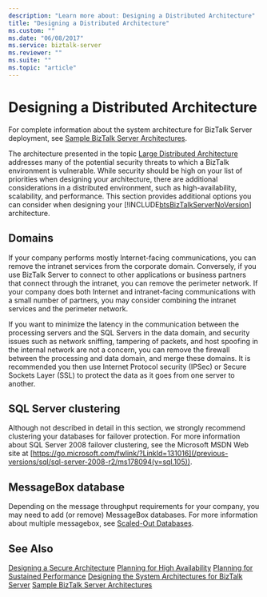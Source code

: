 ```yaml
---
description: "Learn more about: Designing a Distributed Architecture"
title: "Designing a Distributed Architecture"
ms.custom: ""
ms.date: "06/08/2017"
ms.service: biztalk-server
ms.reviewer: ""
ms.suite: ""
ms.topic: "article"
---
```

# Designing a Distributed Architecture
For complete information about the system architecture for BizTalk Server deployment, see [Sample BizTalk Server Architectures](../core/sample-biztalk-server-architectures.md).

 The architecture presented in the topic [Large Distributed Architecture](../core/large-distributed-architecture.md) addresses many of the potential security threats to which a BizTalk environment is vulnerable. While security should be high on your list of priorities when designing your architecture, there are additional considerations in a distributed environment, such as high-availability, scalability, and performance. This section provides additional options you can consider when designing your [!INCLUDE[btsBizTalkServerNoVersion](../includes/btsbiztalkservernoversion-md.md)] architecture.

## Domains
 If your company performs mostly Internet-facing communications, you can remove the intranet services from the corporate domain. Conversely, if you use BizTalk Server to connect to other applications or business partners that connect through the intranet, you can remove the perimeter network. If your company does both Internet and intranet-facing communications with a small number of partners, you may consider combining the intranet services and the perimeter network.

 If you want to minimize the latency in the communication between the processing servers and the SQL Servers in the data domain, and security issues such as network sniffing, tampering of packets, and host spoofing in the internal network are not a concern, you can remove the firewall between the processing and data domain, and merge these domains. It is recommended you then use Internet Protocol security (IPSec) or Secure Sockets Layer (SSL) to protect the data as it goes from one server to another.

## SQL Server clustering
 Although not described in detail in this section, we strongly recommend clustering your databases for failover protection. For more information about SQL Server 2008 failover clustering, see the Microsoft MSDN Web site at [https://go.microsoft.com/fwlink/?LinkId=131016](/previous-versions/sql/sql-server-2008-r2/ms178094(v=sql.105)).

## MessageBox database
 Depending on the message throughput requirements for your company, you may need to add (or remove) MessageBox databases. For more information about multiple messagebox, see [Scaled-Out Databases](../core/scaled-out-databases.md).

## See Also
 [Designing a Secure Architecture](../core/designing-a-secure-architecture.md)
 [Planning for High Availability](../core/planning-for-high-availability3.md)
 [Planning for Sustained Performance](../core/planning-for-sustained-performance.md)
 [Designing the System Architectures for BizTalk Server](../core/designing-the-system-architectures-for-biztalk-server.md)
 [Sample BizTalk Server Architectures](../core/sample-biztalk-server-architectures.md)